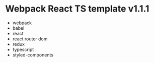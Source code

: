 # Webpack React TS template v1.1.1

- webpack
- babel
- react
- react router dom
- redux
- typescript
- styled-components
